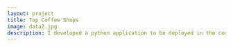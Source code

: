 ```yaml
---
layout: project
title: Top Coffee Shops
image: data2.jpg
description: I developed a python application to be deployed in the command line, which will later be extended to an iOS app, which takes in your current city or zip code and delivers the top 5 coffee shops per Yelp review ratings. 
---
```

